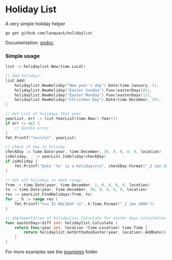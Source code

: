 # Holiday List

A very simple holiday helper

```
go get github.com/leoquack/holidaylist
```

Documentation: [godoc](https://godoc.org/github.com/leoquack/holidaylist)

### Simple usage

```go
list := holidaylist.New(time.Local)

// Add holidays.
list.Add(
	holidaylist.NewHoliday("New year's day").Date(time.January, 1),
	holidaylist.NewHoliday("Easter Sunday").Func(easterDays(0)),
	holidaylist.NewHoliday("Easter Monday").Func(easterDays(1)),
	holidaylist.NewHoliday("Christmas Day").Date(time.December, 25),
)

// Get List of holidays this year.
yearList, err := list.YearList(time.Now().Year())
if err != nil {
	// Handle error.
}
fmt.Printf("%+v\n\n", yearList)

// Check if day is holiday.
checkDay := time.Date(year, time.December, 26, 0, 0, 0, 0, location)
isHoliday, _ := yearList.IsHoliday(checkDay)
if isHoliday {
	fmt.Printf("Date '%s' is a holiday\n\n", checkDay.Format("_2 Jan 2006"))
}

// Get all holidays in date range.
from := time.Date(year, time.December, 1, 0, 0, 0, 0, location)
to := time.Date(year, time.December, 30, 0, 0, 0, 0, location)
res := yearList.FindHolidays(from, to)
for _, h := range res {
	fmt.Printf("%+v IS HOLIDAY \n", h.Time.Format("_2 Jan 2006"))
}
```

```go
// Implementation of holidaylist.Calculate for easter days calculation.
func easterDays(diff int) holidaylist.Calculate {
	return func(year int, location *time.Location) time.Time {
		return holidaylist.GetOrthodoxEaster(year, location).AddDate(0, 0, diff)
	}
}
```

For more examples see the [examples](https://github.com/leoquack/holidaylist/tree/master/examples) folder
